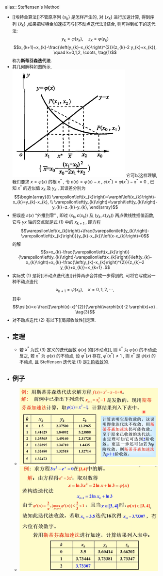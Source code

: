 alias:: Steffensen's Method

- [[埃特金算法]]不管原序列  $\left\{x_{k}\right\}$  是怎样产生的, 对  $\left\{x_{k}\right\}$  进行加速计算, 得到序列  $\left\{\bar{x}_{k}\right\}$ ,如果把埃特金加速技巧与[[不动点迭代法]]结合, 则可得到如下的迭代法:
  $$y_{k}=\varphi\left(x_{k}\right), \quad z_{k}=\varphi\left(y_{k}\right)$$
  $$x_{k+1}=x_{k}-\frac{\left(y_{k}-x_{k}\right)^{2}}{z_{k}-2 y_{k}+x_{k}}, \quad k=0,1,2, \cdots, \tag{1}$$
  称为**斯蒂芬森迭代法**.
- 其几何解释如图所示, 
  ![image.png](../assets/image_1707735740466_0.png) 
  它可以这样理解, 我们要求  $x=\varphi(x)$  的根  $x^{*}$ , 令  $\varepsilon(x)=\varphi(x)-x$ , $\varepsilon\left(x^{*}\right)=\varphi\left(x^{*}\right)-x^{*}=0$ , 已知  $x^{*}$  的近似值  $x_{k}$  及  $y_{k}$ , 其误差分别为
  $$\begin{array}{l}
  \varepsilon\left(x_{k}\right)=\varphi\left(x_{k}\right)-x_{k}=y_{k}-x_{k}, \\
  \varepsilon\left(y_{k}\right)=\varphi\left(y_{k}\right)-y_{k}=z_{k}-y_{k},
  \end{array}$$
- 把误差  $\varepsilon(x)$  “外推到零” , 即过  $\left(x_{k}, \varepsilon\left(x_{k}\right)\right)$  及  $\left(y_{k}\right. ,  \left.\varepsilon\left(y_{k}\right)\right)$  两点做线性插值函数, 它与  $yx$  轴的交点就是式 $(1)$ 中的  $x_{k+1}$ , 即方程
  $$\varepsilon\left(x_{k}\right)+\frac{\varepsilon\left(y_{k}\right)-\varepsilon\left(x_{k}\right)}{y_{k}-x_{k}}\left(x-x_{k}\right)=0$$
  的解
  $$x=x_{k}-\frac{\varepsilon\left(x_{k}\right)}{\varepsilon\left(y_{k}\right)-\varepsilon\left(x_{k}\right)}\left(y_{k}-x_{k}\right)=x_{k}-\frac{\left(y_{k}-x_{k}\right)^{2}}{z_{k}-2 y_{k}+x_{k}}=x_{k+1} .$$
- 实际式 $(1)$ 是将[[不动点迭代法]]计算两步合并成一步得到的, 可将它写成另一种不动点迭代
  $$x_{k+1}=\psi\left(x_{k}\right), \quad k=0,1,2, \cdots, \tag{2}$$
  其中
  $$\psi(x)=x-\frac{[\varphi(x)-x]^{2}}{\varphi(\varphi(x))-2 \varphi(x)+x} . \tag{3}$$
- 对不动点迭代 $(2)$ 有以下[[局部收敛性]]定理.
- ## 定理
	- 若  $x^{*}$  为式 $(3)$ 定义的迭代函数  $\psi(x)$  的[[不动点]], 则  $x^{*}$  为  $\varphi(x)$  的不动点; 
	  反之, 若  $x^{*}$  为  $\varphi(x)$  的不动点, 设  $\varphi^{\prime \prime}(x)$  存在,  $\varphi^{\prime}\left(x^{*}\right) \neq 1$ , 则  $x^{*}$  是  $\psi(x)$  的不动点, 且 Steffensen 迭代法 $(1)$ 是[2 阶收敛]([[迭代法的收敛速度]])的.
- ## 例子
	- ![image.png](../assets/image_1707738449462_0.png)
	- ![image.png](../assets/image_1707738537423_0.png)